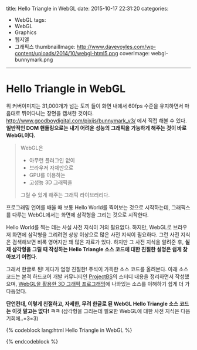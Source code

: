 title: Hello Triangle in WebGL
date: 2015-10-17 22:31:20
categories:
  - WebGL
tags:
  - WebGL
  - Graphics
  - 웹지엘
  - 그래픽스
thumbnailImage: http://www.davevoyles.com/wp-content/uploads/2014/10/webgl-html5.png
coverImage: webgl-bunnymark.png
---

# Hello Triangle in WebGL

위 커버이미지는 31,000개가 넘는 토끼 들이 화면 내에서 60fps 수준을 유지하면서 마음대로 뛰어다니는 장면을 캡쳐한 것이다. http://www.goodboydigital.com/pixijs/bunnymark_v3/ 에서 직접 해볼 수 있다.
**일반적인 DOM 핸들링으로는 내기 어려운 성능의 그래픽을 가능하게 해주는 것이 바로 WebGL이다.**

> WebGL은
>
> - 아무런 플러그인 없이
> - 브라우저 자체만으로
> - GPU를 이용하는
> - 고성능 3D 그래픽을
>
> 그릴 수 있게 해주는 그래픽 라이브러리다.

프로그래밍 언어를 배울 때 보통 Hello World를 찍어보는 것으로 시작하는데, 그래픽스를 다루는 WebGL에서는 화면에 삼각형을 그리는 것으로 시작한다.

Hello World를 찍는 데는 사실 사전 지식이 거의 필요없다. 하지만, WebGL로 브라우저 화면에 삼각형을 그리려면 상상 이상으로 많은 사전 지식이 필요하다. 그런 사전 지식은 검색해보면 비록 영어지만 꽤 많은 자료가 있다. 하지만 그 사전 지식을 알려준 후, **실제 삼각형을 그릴 때 작성하는 Hello Triangle 소스 코드에 대한 친절한 설명은 쉽게 찾아보기 어렵다**.

그래서 한글로 된! 게다가 엄청 친절한! 주석이 가득한 소스 코드를 올려본다.
아래 소스 코드는 본격 하드코어 개발 커뮤니티인 [ProjectBS](https://www.facebook.com/groups/bs5js)의 스터디 내용을 정리하면서 작성했으며, [WebGL을 활용한 3D 그래픽 프로그래밍](http://www.yes24.com/24/goods/18486582)에 나와있는 소스를 이해하기 쉽게 더 가다듬었다.

**단언컨대, 이렇게 친절하고, 자세한, 무려 한글로 된 WebGL Hello Triangle 소스 코드는 이것 말고는 없다! ㅋㅋ**
(삼각형을 그리는데 필요한 WebGL에 대한 사전 지식은 다음 기회에..=3=3)

{% codeblock lang:html Hello Triangle in WebGL %}
<!DOCTYPE html>
<html lang="ko">
<head>
<title> WebGL 삼각형 그리기 </title>
<meta charset="UTF-8">
<script id="vertexShaderSource" type="x-shader/x-vertex">
// type에는 text/javascript가 아닌 임의의 값을 주면 됨.
//     javascript로 해석되지 않도록 하는 것이 목적

attribute vec3 aVertexPosition;
// attribute : 셰이더 변수 종류(attribute | uniform | varying)
// vec3 : 배열 타입, vec3는 3행 배열
// aVertexPosition : 배열 이름, 3개의 원소로 한 개의 버텍스를 나타내며, 버텍스의 값은 대개 CPU에서 전달받는다.
//                   관습적으로 맨 앞에 a를 붙여서 attribute임을 표시

void main() {
// 버텍스 하나 마다 실행되는 버텍스 셰이더 실행부
//     버퍼에 있는 배열 데이터는 gl.vertexAttribPointer()의 파라미터에 있는 정보를 기준으로 여러 개의 버텍스로 분리되고,
//     여러 개의 버텍스는 여러 개의 코어에서 이 main() 함수에 의해 한 번에 병렬 처리된다.

    gl_Position = vec4(aVertexPosition, 1.0);
    // vec4() : 네 개의 원소를 파라미터로 받아서 4행 벡터를 반환하는 함수
    // aVertexPosition : 세 개의 원소(x, y, z)로 한 개의 버텍스를 나타내는 변수.
    // 1.0 : 버텍스는 점 이므로 1.0(동차좌표계 내용(https://github.com/hanmomhanda/WebGL-Study#동차-좌표계) 참고)
    // gl_Position : 버텍스 셰이더의 내장 변수. 동차좌표계를 사용하므로 vec4 타입만 받는다.
    // 별도의 return 문 없이도 gl_Position에 할당된 값이
    //     파이프라인 상에서 버텍스 셰이더의 다음 단계(primitive 조립)의 입력값으로 전달된다.
    // 이 예제에서는 단순히 버텍스 하나를 그대로 gl_Position에 할당할 뿐이지만,
    //     일반적인 경우 버텍스에 여러가지 변환 연산을 적용한 후에 gl_Position에 값을 할당한다.
}
</script>
<script id="fragmentShaderSource" type="x-shader/x-fragment">
// type에는 text/javascript가 아닌 임의의 값을 주면 됨.
//     javascript로 해석되지 않도록 하는 것이 목적

precision mediump float;
// precision : 데이터의 정밀도 지정
// mediump : 정밀도 수준(highp | mediump | lowp) 대부분의 경우 mediump를 사용
// float : 부동소수형 데이터

void main() {
// 프래그먼트 하나마다 실행되는 프래그먼트 셰이더 실행부
//     프래그먼트 셰이더는 파이프라인 상에서 래스터라이징의 바로 다음 단계에 있으며,
//     래스터라이징의 결과물인 프래그먼트 하나하나마다 이 main() 함수가 실행되는데,
//     여러 개의 코어에서 이 main() 함수가 각기 다른 프래그먼트 정보를 기준으로 한 번에 병렬 실행된다.

    gl_FragColor = vec4(1.0, 1.0, 1.0, 1.0);
    // 1.0, 1.0, 1.0, 1.0 : r, g, b, a 값
    // gl_FragColor : 프래그먼트셰이더의 내장 변수. rgba 값을 사용하므로 vec4 타입만 받는다.
    // 별도의 return 문 없이도 gl_FragColor에 할당된 값이
    //     파이프라인 상에서 프래그먼트 셰이더의 다음 단계(가위 테스트)의 입력값으로 전달된다.
}
</script>
<script type="text/javascript">
function startup() {
    // WebGL 컨텍스트 생성
    var canvas = document.getElementById('webGLCanvas');
    var gl = createGLContext(canvas);

    // 셰이더 준비
    var shaderProgram = setupShaders(gl);

    // 버퍼 준비
    var vertexBuffer = setupBuffers(gl);

    // 화면 준비
    setupViewport(gl, canvas);

    // 그리기
    draw(gl, shaderProgram, vertexBuffer);
}

/**
 * WebGL 컨텍스트 생성
 *     canvas에서 WebGL 컨텍스트를 가져온다.
 *
 * @canvas WebGL 컨텍스트를 가지고 있는 HTML 캔버스 요소
 */
function createGLContext(canvas) {
    var glNames = [ "webgl", "experimental-webgl" ]; // experimental-webgl은 WebGL이 정식으로 지원되지 않을 때 사용되던 이름
    var context;

    for (var i = 0, l = glNames.length; i < l ; i++) {
        // try 문은 canvas.getContext() 실행 중 에러가 나더라도
        // 스크립트 실행이 정지되지 않고 glNames의 다음 요소로 다시 시도하게 한다.
        try {
            context = canvas.getContext(glNames[i]);
        } catch (e) {}

        if (context)
            return context;
    }

    // 컨텍스트가 없으면 종료
    if (!context) {
        alert("Fail to get WebGL Context");
        return null;
    }
}

/**
 * 셰이더 준비
 *     버텍스 셰이더, 프래그먼트 셰이더의 소스를 읽고, 컴파일하고
 *     셰이더 프로그램에 두 셰이더를 추가하고, 링크한다.
 *
 * @gl WebGL 컨텍스트. 'gl.~~~()는 버스를 통해 GPU에게 무언가를 시키는 것이다.'라고 해석하자.
 */
function setupShaders(gl) {
    // 버텍스 셰이더 소스를 문자열로 담아온다.
    var vertexShaderSource = document.getElementById('vertexShaderSource').text;

    // 버텍스 셰이더를 담을 그릇을 GPU한테 받아온다.
    var vertexShader = gl.createShader(gl.VERTEX_SHADER);

    // vertexShader라는 그릇에 vertexShaderSource를 담아서 GPU에 보내고
    gl.shaderSource(vertexShader, vertexShaderSource);

    // GPU에게 vertexShader를 컴파일하도록 시킨다.
    gl.compileShader(vertexShader);

    // 컴파일이 제대로 되었는지도 GPU에게 시켜서 확인
    if (!gl.getShaderParameter(vertexShader, gl.COMPILE_STATUS)) {
        alert("Error compiling vertex shader : " + gl.getShaderInfoLog(vertexShader));
        // 컴파일이 실패했으면 GPU 메모리에서 vertexShader를 지우도록 GPU에게 시킨다.
        gl.deleteShader(vertexShader);
        return null;
    }

    // 위의 버텍스 셰이더와 똑같은 과정
    var fragmentShaderSource = document.getElementById('fragmentShaderSource').text;
    var fragmentShader = gl.createShader(gl.FRAGMENT_SHADER);
    gl.shaderSource(fragmentShader, fragmentShaderSource);
    gl.compileShader(fragmentShader);
    if (!gl.getShaderParameter(fragmentShader, gl.COMPILE_STATUS)) {
        alert("Error compiling fragment shader : " + gl.getShaderInfoLog(fragmentShader));
        gl.deleteShader(fragmentShader);
        return null;
    }

    // 셰이더 프로그램을 담을 그릇을 GPU한테 얻어온다.
    var shaderProgram = gl.createProgram();

    // 셰이더 프로그램 그릇에 컴파일 된 두 셰이더를 담는다.
    gl.attachShader(shaderProgram, vertexShader);
    gl.attachShader(shaderProgram, fragmentShader);

    // 컴파일 된 두 셰이더를 링크한다.
    // 링크할 때 버텍스 셰이더의 varying 변수와 프래그먼트 셰이더의 varying 변수가 연결된다.
    gl.linkProgram(shaderProgram);

    // 링크가 제대로 되었는지도 GPU에게 시켜서 확인
    if (!gl.getProgramParameter(shaderProgram, gl.LINK_STATUS)) {
        alert("Failed to link shaders");
        // 링크가 실패했으면 GPU 메모리에서 shaderProgram를 지우도록 GPU에게 시킨다.
        gl.deleteProgram(shaderProgram);
        return null;
    }

    // 링크까지 성공했으면 그리는데 shaderProgram을 이용하도록 GPU에게 시킨다.
    gl.useProgram(shaderProgram);

    return shaderProgram;
}

/**
 * 버퍼 준비
 *     삼각형을 그릴 정보를 버퍼에 담는다.
 *
 * @gl WebGL 컨텍스트. 'gl.~~~()는 버스를 통해 GPU에게 무언가를 시키는 것이다.'라고 해석하자.
 */
function setupBuffers(gl) {
    // 버퍼를 담을 그릇을 GPU한테 얻어온다.
    var vertexBuffer = gl.createBuffer();

    // GPU 메모리 내에 있는 gl.ARRAY_BUFFER라는 key에 vertexBuffer를 바인딩하도록 GPU에게 시킨다.
    gl.bindBuffer(gl.ARRAY_BUFFER, vertexBuffer);

    // 삼각형의 버텍스 정보(x, y, z 좌표값)
    // 좌표값은 WebGL이 표시되는 영역의 중심을 원점으로 -1.0 ~ 1.0 사이의 값을 쓴다.
    // 어떤 값을 -1.0 ~ 1.0 사이의 값으로 환산하여 표시하는 것을 정규화라고 한다.
    var triangleVertices = [
         0.0,  0.5,  0.0,
        -0.5, -0.5,  0.0,
         0.5, -0.5,  0.0
    ];

    // 삼각형 정보를 Array Buffer에 담고, Array Buffer의 Float32 형 View인 Typed Array를 반환한다.
    // Array Buffer, Typed Array는 3강 내용 참고
    var typedArray = new Float32Array(triangleVertices);

    // GPU 메모리 내에 있는 gl.ARRAY_BUFFER라는 key에 바인딩 되어 있는 버퍼(vertexBuffer)에
    //     삼각형 정보를 담도록 GPU에게 시킨다.
    // https://github.com/projectBS/S63-WebGL/blob/master/Day2-20150908.md#glcreatebuffer-glbindbuffer-glbufferdata 참고
    gl.bufferData(gl.ARRAY_BUFFER, typedArray, gl.STATIC_DRAW);

    // 버텍스 하나의 위치를 나타내는 정보의 개수(1 ~ 4의 값 가능. 2D context라면 2를 쓴다. 여기서는 x, y, z를 사용하므로 3)
    // 나중에 gl.vertexAttribPointer()에 사용
    // itemsPerVertex는 내장 변수 아님
    vertexBuffer.itemsPerVertex = 3;

    // 버텍스의 갯수(여기서는 삼각형이므로 3)
    // 나중에 gl.draw~~~()에 사용
    // numOfVertices는 내장 변수 아님
    vertexBuffer.numOfVertices = 3;

    return vertexBuffer;
}

/**
 * 화면 준비
 *     GPU에게 화면의 viewport 범위를 지정하도록 시키고,
 *     viewport 범위를 싹 칠해버릴 색깔을 지정하도록 시킨다.
 *
 * @gl WebGL 컨텍스트. 'gl.~~~()는 버스를 통해 GPU에게 무언가를 시키는 것이다.'라고 해석하자.
 * @canvas  viewport 범위 정보를 가지고 있는 캔버스
 */
function setupViewport(gl, canvas) {
    // GPU에게 캔버스의 전체를 viewport 로 지정하도록 시킨다.
    gl.viewport(0, 0, canvas.width, canvas.height);

    // GPU에게 viewport 범위를 싹 칠해버릴 색깔을 지정하도록 시킨다.
    gl.clearColor(0.0, 0.0, 0.2, 1.0);
}

/**
 * 그리기
 *     GPU에 각종 버퍼 정보를 전달해주고, gl.draw~~~()로 GPU에게 그리기를 시킨다.
 *
 * @gl
 * @shaderProgram
 * @vertexBuffer
 */
function draw(gl, shaderProgram, vertexBuffer) {
    // GPU에게 viewport 범위를 지정된 색으로 싹 칠하도록 시킨다.
    gl.clear(gl.COLOR_BUFFER_BIT);

    // shaderProgram 내에서 aVertexPosition에 접근할 수 있는 위치값(포인터)을 GPU한테 시켜서 받아온다.
    var indexOfVertexPositionAttrubite = gl.getAttribLocation(shaderProgram, "aVertexPosition");

    // aVertexPosition의 위치값을 이용해서 aVertexPosition에
    //     현재 gl.ARRAY_BUFFER라는 key에 바인딩 되어 있는 버퍼(vertexBuffer, 삼각형 버텍스정보를 담고 있다)를
    //     할당하도록 GPU에게 시킨다.
    gl.vertexAttribPointer(
        indexOfVertexPositionAttrubite, // index : aVertexPosition에 접근할 수 있는 위치값
        vertexBuffer.itemsPerVertex,    // size : 버텍스 하나의 위치를 나타내는 위치 정보의 개수. x, y, z라서 3
        gl.FLOAT,                       // type : vertexBuffer에 담겨있는 데이터 타입(gl.FLOAT | gl.FIXED)
        false,                          // float이 아닌 데이터를 float로 변환할 지 여부
        0,                              // stride : 버텍스 하나를 구성하는 byte 수(0 ~ 255의 값)
                                        //          stride == (위치 정보 개수 + 기타 정보 개수) * 데이터타입의 byte수
                                        //          0이면 기타 정보 개수가 0인 것으로 간주한다.
                                        //          여기서는 기타 정보 없이 위치 정보 개수가 3이므로
                                        //          stride에 0을 주는 것과 12(위치 정보 개수 3 * float의 byte 수 4)를
                                        //          주는 것은 같은 결과를 보여준다.
        0                               // offset : 추출하고자 하는 정보의 시작 위치(byte 단위)
                                        //          여기서는 기타 정보가 없으므로 0이지만
                                        //          기타 정보가 있는 경우 0이외의 값이 올 수 있음
                                        // stride와 offset은 http://stackoverflow.com/a/16888156 참고
    );

    // 파라미터로 지정된 위치에 있는 attribute 변수를 활성화 한다.
    // 활성화의 의미는 그릴 때 이 attribute 변수의 내용을 사용하도록 한다는 의미
    // 안 쓸 때는 disableVertexAttribArray(index)를 해준다.
    gl.enableVertexAttribArray(
        indexOfVertexPositionAttrubite  // index : enable할 attribute 변수의 위치값
    );

    // GPU에게 최종적으로 그리기를 시킨다.
    gl.drawArrays(
        gl.TRIANGLES, // mode : 그리는 방법을 지정. 정확하게는 버퍼 데이터로 생성할 primitive를 지정
                      //        파이프라인 상에서 버텍스 셰이더의 다음 단계인 Primitive 조립 에서
                      //        이 mode 값에 지정된 방식대로 Primitive를 조립한다.
        0,            // first : 그리기에 사용할 첫번째 버텍스의 위치(0이 아니면 안되던데..)
        vertexBuffer.numOfVertices  // count : 버텍스의 갯수
    );
}
</script>
</head>
<body onload="startup();">
    <canvas id="webGLCanvas" width="500" height="500"></canvas>
</body>
</html>

{% endcodeblock %}

